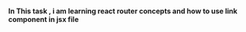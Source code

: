 <h4> In This task , i am learning react router concepts and how to use link component in jsx file </h4>
